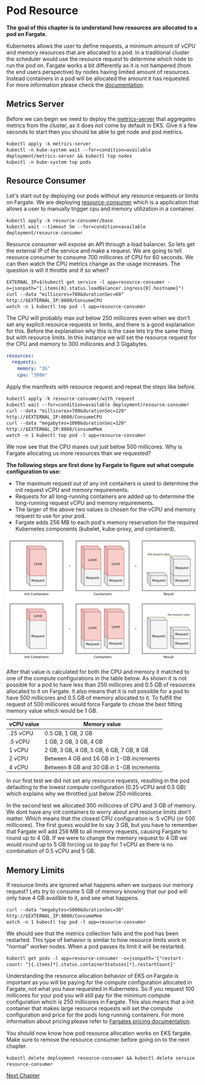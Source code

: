 # Pod Resource
**The goal of this chapter is to understand how resources are allocated to a pod on Fargate.**

Kubernetes allows the user to define requests, a minimum amount of vCPU and memory resources that are allocated to a pod. In a traditional cluster the scheduler would use the resource request to determine which node to run the pod on. Fargate works a bit differently as it is not hampered (from the end users perspective) by nodes having limited amount of resources. Instead containers in a pod will be allocated the amount it has requested. For more information please check the [documentation](https://docs.aws.amazon.com/eks/latest/userguide/fargate-pod-configuration.html).

## Metrics Server
Before we can begin we need to deploy the [metrics-server](https://github.com/kubernetes-sigs/metrics-server) that aggregates metrics from the cluster, as it does not come by default in EKS. Give it a few seconds to start then you should be able to get node and pod metrics.
```shell
kubectl apply -k metrics-server
kubectl -n kube-system wait --for=condition=available deployment/metrics-server && kubectl top nodes
kubectl -n kube-system top pods
```

## Resource Consumer
Let's start out by deploying our pods without any resource requests or limits on Fargate. We are deploying [resource-consumer](https://github.com/kubernetes/kubernetes/tree/master/test/images/resource-consumer) which is a application that allows a user to manually trigger cpu and memory utilization in a container.
```shell
kubectl apply -k resource-consumer/base
kubectl wait --timeout 5m --for=condition=available deployment/resource-consumer
```

Resource consumer will expose an API through a load balancer. So lets get the external IP of the service and make a request. We are going to tell resource consumer to consume 700 millicores of CPU for 60 seconds. We can then watch the CPU metrics change as the usage increases. The question is will it throttle and if so when?
```shell
EXTERNAL_IP=$(kubectl get service -l app=resource-consumer -o=jsonpath="{.items[0].status.loadBalancer.ingress[0].hostname}")
curl --data "millicores=700&durationSec=60" http://$EXTERNAL_IP:8080/ConsumeCPU
watch -n 1 kubectl top pod -l app=resource-consumer
```

The CPU will probably max out below 250 millicores even when we don't set any explicit resource requests or limits, and there is a good explanation for this. Before the explanation why this is the case lets try the same thing but with resource limits. In this instance we will set the resource request for the CPU and memory to 300 millicores and 3 Gigabytes.
```yaml
resources:
  requests:
    memory: "3G"
    cpu: "300m"
```

Apply the manifests with resource request and repeat the steps like before.
```shell
kubectl apply -k resource-consumer/with_request
kubectl wait --for=condition=available deployment/resource-consumer
curl --data "millicores=700&durationSec=120" http://$EXTERNAL_IP:8080/ConsumeCPU
curl --data "megabytes=1000&durationSec=120" http://$EXTERNAL_IP:8080/ConsumeMem
watch -n 1 kubectl top pod -l app=resource-consumer
```

We now see that the CPU maxes out just below 500 millicores. Why is Fargate allocating us more resources than we requested?

**The following steps are first done by Fargate to figure out what compute configuration to use:**
* The maximum request out of any init containers is used to determine the init request vCPU and memory requirements.
* Requests for all long-running containers are added up to determine the long-running request vCPU and memory requirements.
* The larger of the above two values is chosen for the vCPU and memory request to use for your pod.
* Fargate adds 256 MB to each pod's memory reservation for the required Kubernetes components (kubelet, kube-proxy, and containerd).

![resource logic](../assets/resource-logic.png)

After that value is calculated for both the CPU and memory it matched to one of the compute configurations in the table below. As shown it is not possible for a pod to have less than 250 millicores and 0.5 GB of resources allocated to it on Fargate. It also means that it is not possible for a pod to have 500 millicores and 0.5 GB of memory allocated to it. To fulfill the request of 500 millicores would force Fargate to chose the best fitting memory value which would be 1 GB.

| vCPU value | Memory value |
| --- | --- |
| .25 vCPU | 0.5 GB, 1 GB, 2 GB |
| .5 vCPU | 1 GB, 2 GB, 3 GB, 4 GB |
| 1 vCPU | 2 GB, 3 GB, 4 GB, 5 GB, 6 GB, 7 GB, 8 GB |
| 2 vCPU | Between 4 GB and 16 GB in 1-GB increments |
| 4 vCPU | Between 8 GB and 30 GB in 1-GB increments |

In our first test we did not set any resource requests, resulting in the pod defaulting to the lowest compute configuration (0.25 vCPU and 0.5 GB) which explains why we throttled just below 250 millicores.

In the second test we allocated 300 millicores of CPU and 3 GB of memory. We dont have any init containers to worry about and resource limits don't matter. Which means that the closest CPU configuration is .5 vCPU (or 500 millicores). The first guess would be to say 3 GB, but you have to remember that Fargate will add 256 MB to all memory requests, causing Fargate to round up to 4 GB. If we were to change the memory request to 4 GB we would round up to 5 GB forcing us to pay for 1 vCPU as there is no combination of 0.5 vCPU and 5 GB.

## Memory Limits
If resource limits are ignored what happens when we surpass our memory request? Lets try to consume 5 GB of memory knowing that our pod will only have 4 GB availible to it, and see what happens.
```shell
curl --data "megabytes=5000&durationSec=30" http://$EXTERNAL_IP:8080/ConsumeMem
watch -n 1 kubectl top pod -l app=resource-consumer
```

We should see that the metrics collection fails and the pod has been restarted. This type of behavior is similar to how resource limits work in "normal" worker nodes. When a pod passes its limit it will be restarted.
```shell
kubectl get pods -l app=resource-consumer -o=jsonpath='{"restart-count: "}{.items[*].status.containerStatuses[*].restartCount}'
```

Understanding the resource allocation behavior of EKS on Fargate is important as you will be paying for the compute configuration allocated in Fargate, not what you have requested in Kubernetes. So if you request 100 millicores for your pod you will still pay for the minimum compute configuration which is 250 millicores in Fargate. This also means that a init container that makes large resource requests will set the compute configuration and price for the pods long running containers. For more information about pricing please refer to [Fargates pricing documentation](https://aws.amazon.com/fargate/pricing/).

You should now know how pod resource allocation works on EKS fargate. Make sure to remove the resource consumer before going on to the next chapter.
```shell
kubectl delete deployment resource-consumer && kubectl delete service resource-consumer
```

[Next Chapter](../5_autoscaling)

